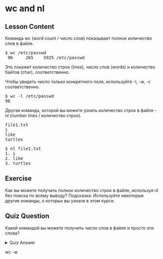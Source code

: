 # wc and nl

## Lesson Content

Команда wc (word count / число слов) показывает полное количество слов в файле.

<pre>$ wc /etc/passwd
 96     265    5925 /etc/passwd
</pre>

Это покажет количество строк (lines), число слов (words) и количество байтов (char), соответственно.

Чтобы увидеть число только конкретного поля, используйте -l, -w, -c соответственно. 

<pre>$ wc -l /etc/passwd
96</pre>

Другая команда, которой вы можете узнать количество строк в файле - nl (number lines / количество строк).

<pre>
file1.txt
i
like
turtles
</pre>

<pre>$ nl file1.txt
1. i
2. like
3. turtles
</pre>

## Exercise

Как вы можете получить полное количество строк в файле, используя nl без поиска по всему выводу? Подсказка: Используйте некоторые другие команды, о которых вы узнали в этом курсе.

## Quiz Question

Какой командой вы можете получить число слов в файле и просто эти слова?

<details>
    <summary>Quiz Answer</summary>
</details>

wc -w